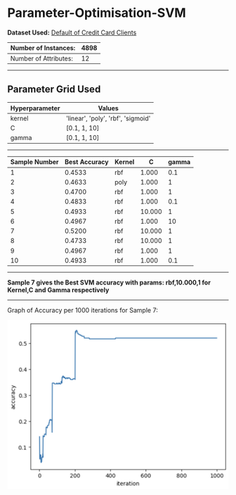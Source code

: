 # Parameter-Optimisation-SVM


**Dataset Used:** [Default of Credit Card Clients](https://archive.ics.uci.edu/ml/datasets/wine+quality)

| Number of Instances:  | 4898  |
|-----------------------|--------|
| Number of Attributes: | 12     |

---

**Parameter Grid Used**
---
|Hyperparameter         |Values                |
|-----------------------|----------------------|
| kernel                | 'linear', 'poly', 'rbf', 'sigmoid' |
| C                     | [0.1, 1, 10]    |
| gamma                 | [0.1, 1, 10]   |

---
 
 | Sample Number | Best Accuracy | Kernel | C  | gamma |
|----------|---------------|--------|-----|-------|
| 1        | 0.4533       | rbf    | 1.000 | 0.1   |
| 2        | 0.4633        |  poly    | 1.000 | 1   |
| 3        | 0.4700        | rbf    | 1.000 | 1   |
| 4        | 0.4833        | rbf    | 1.000 | 0.1   |
| 5        | 0.4933        | rbf    | 10.000 | 1  |
| 6        | 0.4967        | rbf    | 1.000 | 10  |
| 7        | 0.5200        | rbf    | 10.000 | 1   |
| 8        | 0.4733        | rbf    | 10.000 | 1   |
| 9        | 0.4967        | rbf    | 1.000 | 1   |
| 10       | 0.4933        | rbf    | 1.000 | 0.1 |

---

**Sample 7 gives the Best SVM accuracy with params: rbf,10.000,1 for Kernel,C and Gamma respectively**

---

Graph of Accuracy per 1000 iterations for Sample 7:

![alt text](https://github.com/gurkirat91/SVM_PARAM_ESTIMATION/blob/main/Screenshot%202023-04-20%20at%201.04.10%20AM.png)
